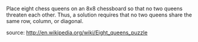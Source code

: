 Place eight chess queens on an 8x8 chessboard so that no two queens threaten each other. Thus, a solution requires that no two queens share the same row, column, or diagonal.

source: http://en.wikipedia.org/wiki/Eight_queens_puzzle